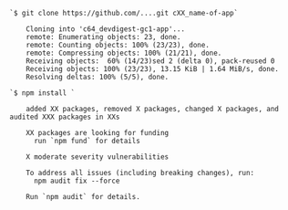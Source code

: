 
    `$ git clone https://github.com/....git cXX_name-of-app`

        Cloning into 'c64_devdigest-gc1-app'...
        remote: Enumerating objects: 23, done.
        remote: Counting objects: 100% (23/23), done.
        remote: Compressing objects: 100% (21/21), done.
        Receiving objects:  60% (14/23)sed 2 (delta 0), pack-reused 0
        Receiving objects: 100% (23/23), 13.15 KiB | 1.64 MiB/s, done.
        Resolving deltas: 100% (5/5), done.

    `$ npm install `

        added XX packages, removed X packages, changed X packages, and audited XXX packages in XXs

        XX packages are looking for funding
          run `npm fund` for details

        X moderate severity vulnerabilities

        To address all issues (including breaking changes), run:
          npm audit fix --force

        Run `npm audit` for details.
